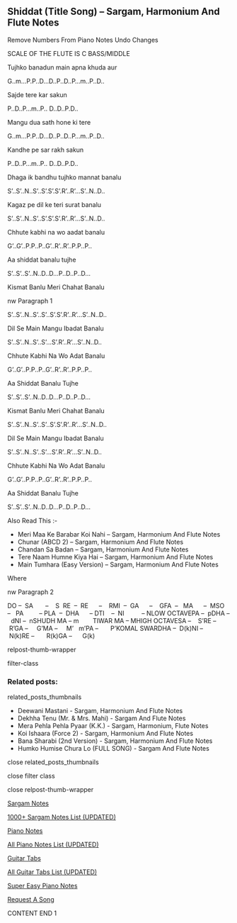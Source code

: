 
## Shiddat (Title Song) – Sargam, Harmonium And Flute Notes

Remove Numbers From Piano Notes
Undo Changes

SCALE OF THE FLUTE IS C BASS/MIDDLE

Tujhko banadun main apna khuda aur

G..m…P.P..D…D..P..D..P…m..P..D..

Sajde tere kar sakun

P..D..P…m..P.. D..D..P.D..

Mangu dua sath hone ki tere

G..m…P.P..D…D..P..D..P…m..P..D..

Kandhe pe sar rakh sakun

P..D..P…m..P.. D..D..P.D..

Dhaga ik bandhu tujhko mannat banalu

S’..S’..N..S’..S’.S’.S’.R’..R’…S’..N..D..

Kagaz pe dil ke teri surat banalu

S’..S’..N..S’..S’.S’.S’.R’..R’…S’..N..D..

Chhute kabhi na wo aadat banalu

G’..G’..P.P..P..G’..R’..R’..P.P..P..

Aa shiddat banalu tujhe

S’..S’..S’..N..D..D…P..D..P..D…

Kismat Banlu Meri Chahat Banalu

nw Paragraph 1

S’..S’..N..S’..S’..S’.S’.R’..R’…S’..N..D..

Dil Se Main Mangu Ibadat Banalu

S’..S’..N..S’..S’…S’.R’..R’…S’..N..D..

Chhute Kabhi Na Wo Adat Banalu

G’..G’..P.P..P..G’..R’..R’..P.P..P..

Aa Shiddat Banalu Tujhe

S’..S’..S’..N..D..D…P..D..P..D…

Kismat Banlu Meri Chahat Banalu

S’..S’..N..S’..S’..S’.S’.R’..R’…S’..N..D..

Dil Se Main Mangu Ibadat Banalu

S’..S’..N..S’..S’…S’.R’..R’…S’..N..D..

Chhute Kabhi Na Wo Adat Banalu

G’..G’..P.P..P..G’..R’..R’..P.P..P..

Aa Shiddat Banalu Tujhe

S’..S’..S’..N..D..D…P..D..P..D…

Also Read This :-

* Meri Maa Ke Barabar Koi Nahi – Sargam, Harmonium And Flute Notes
* Chunar (ABCD 2) – Sargam, Harmonium And Flute Notes
* Chandan Sa Badan – Sargam, Harmonium And Flute Notes
* Tere Naam Humne Kiya Hai – Sargam, Harmonium And Flute Notes
* Main Tumhara (Easy Version) – Sargam, Harmonium And Flute Notes

Where

nw Paragraph 2

DO –  SA       –    S  RE  –  RE      –    RMI  –  GA      –    GFA  –   MA      –  MSO  –   PA         – PLA  –  DHA      – DTI    –  NI          – NLOW OCTAVEPA –  pDHA –  dNI –  nSHUDH MA – m        TIWAR MA – MHIGH OCTAVESA –    S’RE –     R’GA –     G’MA –     M’   m’PA –       P’KOMAL SWARDHA –  D(k)NI –       N(k)RE –       R(k)GA –      G(k)

relpost-thumb-wrapper

filter-class

### Related posts:

related_posts_thumbnails

* Deewani Mastani - Sargam, Harmonium And Flute Notes
* Dekhha Tenu (Mr. & Mrs. Mahi) - Sargam And Flute Notes
* Mera Pehla Pehla Pyaar (K.K.) - Sargam, Harmonium, Flute Notes
* Koi Ishaara (Force 2) - Sargam, Harmonium And Flute Notes
* Bana Sharabi (2nd Version) - Sargam, Harmonium And Flute Notes
* Humko Humise Chura Lo (FULL SONG) - Sargam And Flute Notes

close related_posts_thumbnails

close filter class

close relpost-thumb-wrapper

[Sargam Notes](https://www.notationsworld.com/sargam-notes.html)

[1000+ Sargam Notes List (UPDATED)](https://www.notationsworld.com/all-songs-list-sargam-notes.html)

[Piano Notes](https://www.notationsworld.com/piano-notes.html)

[All Piano Notes List (UPDATED)](https://www.notationsworld.com/all-songs-list-piano-notes.html)

[Guitar Tabs](https://www.notationsworld.com/guitar-tabs.html)

[All Guitar Tabs List (UPDATED)](https://www.notationsworld.com/all-songs-list-guitar-tabs.html)

[Super Easy Piano Notes](https://studywall.in/)

[Request A Song](https://www.notationsworld.com/request-a-song.html)

CONTENT END 1


